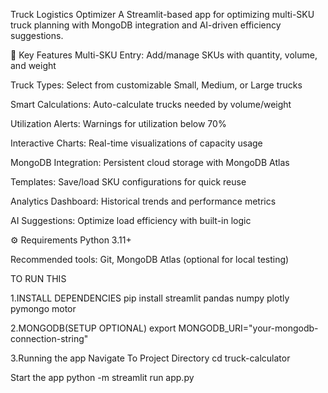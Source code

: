 Truck Logistics Optimizer
A Streamlit-based app for optimizing multi-SKU truck planning with MongoDB integration and AI-driven efficiency suggestions.

🔑 Key Features
Multi-SKU Entry: Add/manage SKUs with quantity, volume, and weight

Truck Types: Select from customizable Small, Medium, or Large trucks

Smart Calculations: Auto-calculate trucks needed by volume/weight

Utilization Alerts: Warnings for utilization below 70%

Interactive Charts: Real-time visualizations of capacity usage

MongoDB Integration: Persistent cloud storage with MongoDB Atlas

Templates: Save/load SKU configurations for quick reuse

Analytics Dashboard: Historical trends and performance metrics

AI Suggestions: Optimize load efficiency with built-in logic

⚙️ Requirements
Python 3.11+

Recommended tools: Git, MongoDB Atlas (optional for local testing)


TO RUN THIS 

1.INSTALL DEPENDENCIES 
pip install streamlit pandas numpy plotly pymongo motor

2.MONGODB(SETUP OPTIONAL)
export MONGODB_URI="your-mongodb-connection-string"

3.Running the app
Navigate To Project Directory
cd truck-calculator

Start the app
python -m streamlit run app.py


